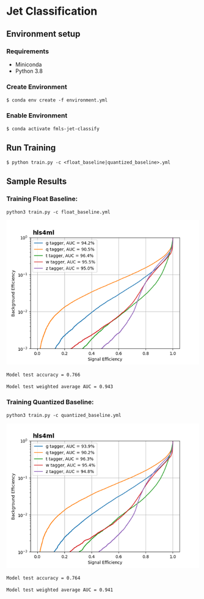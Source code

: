 # Jet Classification

## Environment setup
### Requirements
- Miniconda
- Python 3.8

### Create Environment
    $ conda env create -f environment.yml

### Enable Environment
    $ conda activate fmls-jet-classify

## Run Training
    $ python train.py -c <float_baseline|quantized_baseline>.yml

## Sample Results

### Training Float Baseline:

```
python3 train.py -c float_baseline.yml
```
![Alt text](model/float_baseline/keras_roc_curve.png?raw=true "Float Baseline ROC Curve")

`Model test accuracy = 0.766`

`Model test weighted average AUC = 0.943`

### Training Quantized Baseline:

```
python3 train.py -c quantized_baseline.yml
```
![Alt text](model/quantized_baseline/keras_roc_curve.png?raw=true "Quantized Baseline ROC Curve")

`Model test accuracy = 0.764`

`Model test weighted average AUC = 0.941`

